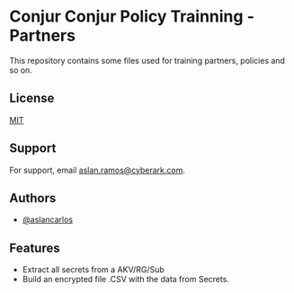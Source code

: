 
# Conjur Conjur Policy Trainning  - Partners    


This repository contains some files used for training partners, policies and so on. 



## License

[MIT](https://choosealicense.com/licenses/mit/)


## Support

For support, email aslan.ramos@cyberark.com.


## Authors

- [@aslancarlos](https://www.github.com/aslancarlos)


## Features

- Extract all secrets from a AKV/RG/Sub
- Build an encrypted file .CSV with the data from Secrets.


